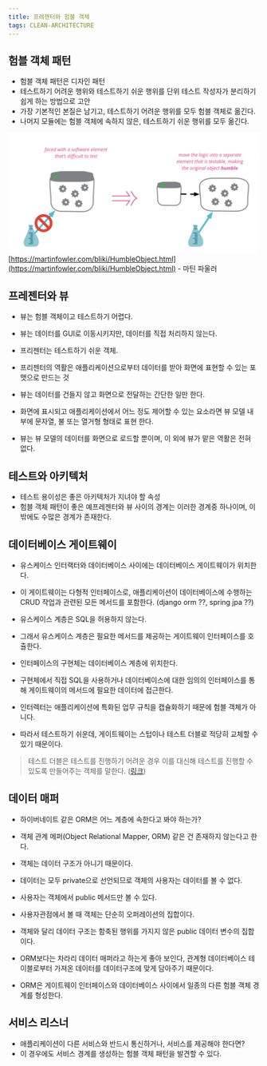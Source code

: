 ```yaml
---
title: 프레젠터와 험블 객체
tags: CLEAN-ARCHITECTURE
---
```

## 험블 객체 패턴

- 험블 객체 패턴은 디자인 패턴
- 테스트하기 어려운 행위와 테스트하기 쉬운 행위를 단위 테스트 작성자가 분리하기 쉽게 하는 방법으로 고안
- 가장 기본적인 본질은 남기고, 테스트하기 어려운 행위를 모두 험블 객체로 옮긴다.
- 나머지 모듈에는 험블 객체에 속하지 않은, 테스트하기 쉬운 행위를 모두 옮긴다.

![humble object](/images/2021-06-06-clen-architecture-24/humble.png)
[https://martinfowler.com/bliki/HumbleObject.html](https://martinfowler.com/bliki/HumbleObject.html) - 마틴 파울러

## 프레젠터와 뷰

- 뷰는 험블 객체이고 테스트하기 어렵다.
- 뷰는 데이터를 GUI로 이동시키지만, 데이터를 직접 처리하지 않는다.

- 프리젠터는 테스트하기 쉬운 객체.
- 프리젠터의 역활은 애플리케이션으로부터 데이터를 받아 화면에 표현할 수 있는 포맷으로 만드는 것
- 뷰는 데이터를 건들지 않고 화면으로 전달하는 간단한 일만 한다.

- 화면에 표시되고 애플리케이션에서 어느 정도 제어할 수 있는 요소라면 뷰 모델 내부에 문자열, 불 또는 열거형 형태로 표현 한다.
- 뷰는 뷰 모델의 데이터를 화면으로 로드할 뿐이며, 이 외에 뷰가 맡은 역활은 전혀 없다.

## 테스트와 아키텍처

- 테스트 용이성은 좋은 아키텍처가 지녀야 할 속성
- 험블 객체 패턴이 좋은 예프레젠터와 뷰 사이의 경계는 이러한 경계중 하나이며, 이 밖에도 수많은 경계가 존재한다.

## 데이터베이스 게이트웨이

- 유스케이스 인터랙터와 데이터베이스 사이에는 데이터베이스 게이트웨이가 위치한다.
- 이 게이트웨이는 다형적 인터페이스로, 애플리케이션이 데이터베이스에 수행하는 CRUD 작업과 관련된 모든 메서드를 포함한다. (django orm ??, spring jpa ??)

- 유스케이스 계층은 SQL을 허용하지 않는다.
- 그래서 유스케이스 계층은 필요한 메서드를 제공하는 게이트웨이 인터페이스를 호츌한다.
- 인터페이스의 구현체는 데이터베이스 계층에 위치한다.
- 구현체에서 직접 SQL을 사용하거나 데이터베이스에 대한 임의의 인터페이스를 통해 게이트웨이의 메서드에 필요한 데이터에 접근한다.

- 인터렉터는 애플리케이션에 특화된 업무 규칙을 캡슐화하기 때문에 험블 객체가 아니다.
- 따라서 테스트하기 쉬운데, 게이트웨이는 스텁이나 테스트 더블로 적당히 교체할 수 있기 때문이다.

> 테스트 더블은 테스트를 진행하기 어려운 경우 이를 대신해 테스트를 진행할 수 있도록 만들어주는 객체를 말한다. ([링크](https://woowacourse.github.io/javable/post/2020-09-19-what-is-test-double/))

## 데이터 매퍼

- 하이버네이트 같은 ORM은 어느 계층에 속한다고 봐야 하는가?

- 객체 관계 메퍼(Object Relational Mapper, ORM) 같은 건 존재하지 않는다고 한다.
- 객체는 데이터 구조가 아니기 때문이다.
- 데이터는 모두 private으로 선언되므로 객체의 사용자는 데이터를 볼 수 없다.
- 사용자는 객체에서 public 메서드만 볼 수 있다.
- 사용자관점에서 볼 때 객체는 단순히 오퍼레이션의 집합이다.

- 객체와 달리 데이터 구조는 함축된 행위를 가지지 않은 public 데이터 변수의 집합이다.
- ORM보다는 차라리 데이터 매퍼라고 하는게 좋아 보인다, 관계형 데이터베이스 테이블로부터 가져온 데이터를 데이터구조에 맞게 담아주기 때문이다.

- ORM은 게이트웨이 인터페이스와 데이터베이스 사이에서 일종의 다른 험블 객체 경계를 형성한다.

## 서비스 리스너

- 애플리케이션이 다른 서비스와 반드시 통신하거나, 서비스를 제공해야 한다면?
- 이 경우에도 서비스 경계를 생성하는 험블 객체 패턴을 발견할 수 있다.
